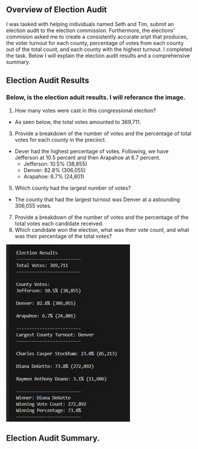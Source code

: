 ## Overview of Election Audit 
  I was tasked with helping individuals named Seth and Tim, submit an election audit to the election commission. Furthermore, the elections' commision asked
me to create a consistently accurate sript that produces, the voter turnout for each county, percentage of votes from each county out of the total count, and each county with the highest turnout. I completed the task. Below I will explain the election audit results and a comprehensive summary. 

## Election Audit Results 
### Below, is the election aduit results. I will referance the image.
1. How many votes were cast in this congressional election?
  - As seen below, the total votes amounted to 369,711.
  
3. Provide a breakdown of the number of votes and the percentage of total votes for each county in the precinct.
  - Dever had the highest percentage of votes. Following, we have Jefferson at 10.5 percent and then Arapahoe at 6.7 percent.
    - Jefferson: 10.5% (38,855)
    - Denver: 82.8% (306,055)
    - Arapahoe: 6.7% (24,801)
    
5. Which county had the largest number of votes?
  - The county that had the largest turnout was Denver at a astounding 306,055 votes.
  
7. Provide a breakdown of the number of votes and the percentage of the total votes each candidate received.
8. Which candidate won the election, what was their vote count, and what was their percentage of the total votes?




![Election Analysis](https://github.com/Aszeal/Election_Analysis-/blob/main/Resources%20Election%20Analysis/Election%20Analysis%20text.png)

## Election Audit Summary.
